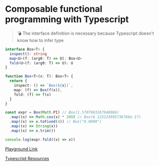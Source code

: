 # Composable functional programming with Typescript

> 💣 The interface definition is necessary because Typescript doesn't know how to infer type

```typescript
interface Box<T> {
  inspect(): string
  map<U>(f: (arg0: T) => U): Box<U>
  fold<U>(f: (arg0: T) => U): U
}

function Box<T>(x: T): Box<T> {
  return {
    inspect: () => `Box(${x})`,
    map: (f) => Box(f(x)),
    fold: (f) => f(x)
  }
}

const expr = Box(Math.PI) // Box(1.5707963267948966)
  .map((x) => Math.cos(x) * 200) // Box(6.123233995736766e-17)
  .map((x) => x.toFixed(4)) // Box("0.0000")
  .map((x) => String(x))
  .map((x) => x.trim())

console.log(expr.fold((x) => x))
```

[Playground Link](https://www.typescriptlang.org/play?#code/JYOwLgpgTgZghgYwgAgEIHsAeAeAKgPmQG8AoZZUAZwAcIEwAKASgC5lKwpQBzM5AWzjVsAVXwMYbBnCjcADG1xNkAXkIjWaLKPx8Y6ADYATHRKkz5i5WuQa2IkgF8SJGAFcQ9YOhBacBBkwrNgx-QlJyKAgwNyhfCPIKEBo6MClrQgADUIYAEiJMRyZMgBo+ckFqKRgMvwlApiYyxOR9Y2ramAa+Z2cSBB8OZAhMaihVOoBZODAACwA6AAUASWUAejW6gEZ5gFYAdjl9gE4ANgBmACZTk4AWAA4z06Y+ecqGBtVCabn5gcpPgAqZCXORydabHKneZbS5Xc7nY7HA7nG6nU4QAC0W32L3IbyEH0wtUw8zA6AAYsBMBAjAxbo1kBs6gAiOTzMFgll45AE6hE2oAZU4PAaPL5Aq+yFJIv4zBe-UGhgg8wM6G4DBGY3mbTpnxsxKYQA)

[Typescript Resources](https://www.typescriptlang.org/)
